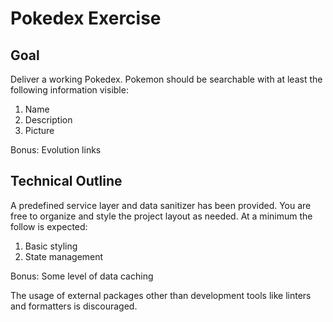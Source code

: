 # Pokedex Exercise

## Goal

Deliver a working Pokedex. Pokemon should be searchable with at least the following information visible:

1) Name
2) Description
3) Picture

Bonus: Evolution links

## Technical Outline

A predefined service layer and data sanitizer has been provided. You are free to organize and style the project layout as needed. At a minimum the follow is expected:

1) Basic styling
2) State management 

Bonus: Some level of data caching


The usage of external packages other than development tools like linters and formatters is discouraged. 

